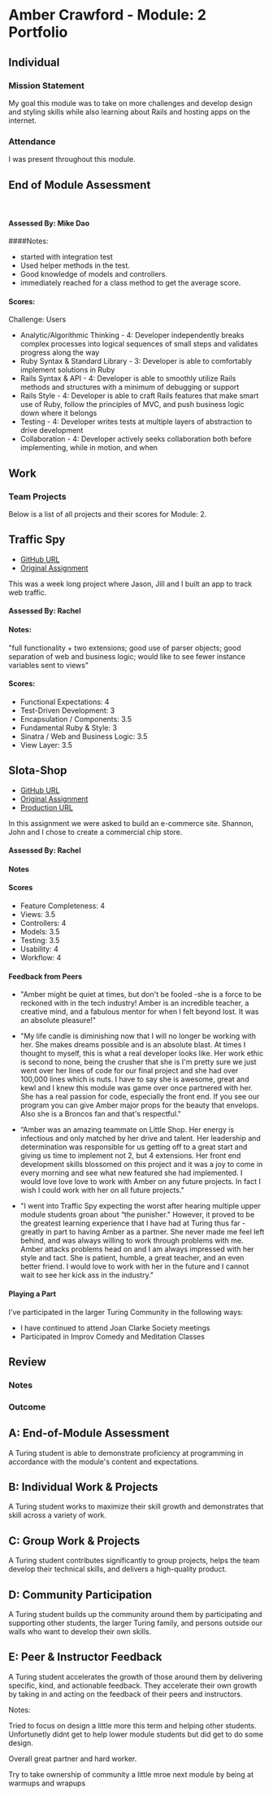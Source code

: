 # Amber Crawford - Module: 2 Portfolio

## Individual

### Mission Statement

My goal this module was to take on more challenges and develop design and styling skills while also learning about Rails and hosting apps on the internet.

### Attendance

I was present throughout this module.

## End of Module Assessment
​​
#### Assessed By: Mike Dao

####Notes:
* started with integration test
* Used helper methods in the test.
* Good knowledge of models and controllers.
* immediately reached for a class method to get the average score.

#### Scores:

Challenge: Users

* Analytic/Algorithmic Thinking - 4: Developer independently breaks complex processes into logical sequences of small steps and validates progress along the way
* Ruby Syntax & Standard Library - 3: Developer is able to comfortably implement solutions in Ruby
* Rails Syntax & API - 4: Developer is able to smoothly utilize Rails methods and structures with a minimum of debugging or support
* Rails Style - 4: Developer is able to craft Rails features that make smart use of Ruby, follow the principles of MVC, and push business logic down where it belongs
* Testing - 4: Developer writes tests at multiple layers of abstraction to drive development
* Collaboration - 4: Developer actively seeks collaboration both before implementing, while in motion, and when

## Work

### Team Projects

Below is a list of all projects and their scores for Module: 2.

## Traffic Spy

* [GitHub URL](https://github.com/amcrawford/traffic-spy-skeleton)
* [Original Assignment](https://github.com/turingschool-examples/traffic-spy-skeleton)

This was a week long project where Jason, Jill and I built an app to track web traffic.

#### Assessed By: Rachel

#### Notes:
"full functionality + two extensions; good use of parser objects; good separation of web and business logic; would like to see fewer instance variables sent to views"

#### Scores:

* Functional Expectations: 4
* Test-Driven Development: 3
* Encapsulation / Components: 3.5
* Fundamental Ruby & Style: 3
* Sinatra / Web and Business Logic: 3.5
* View Layer: 3.5

## Slota-Shop

* [GitHub URL](https://github.com/amcrawford/slota-shop)
* [Original Assignment](https://github.com/turingschool/curriculum/blob/master/source/projects/little_shop.markdown)
* [Production URL](https://young-harbor-1645.herokuapp.com)

In this assignment we were asked to build an e-commerce site. Shannon, John and I chose to create a commercial chip store.

#### Assessed By: Rachel

#### Notes

#### Scores

* Feature Completeness: 4
* Views: 3.5
* Controllers: 4
* Models: 3.5
* Testing: 3.5  
* Usability: 4
* Workflow: 4

#### Feedback from Peers

* "Amber might be quiet at times, but don't be fooled -she is a force to be reckoned with in the tech industry! Amber is an incredible teacher, a creative mind, and a fabulous mentor for when I felt beyond lost. It was an absolute pleasure!"

* "My life candle is diminishing now that I will no longer be working with her. She makes dreams possible and is an absolute blast. At times I thought to myself, this is what a real developer looks like. Her work ethic is second to none, being the crusher that she is I'm pretty sure we just went over her lines of code for our final project and she had over 100,000 lines which is nuts. I have to say she is awesome, great and kewl and I knew this module was game over once partnered with her. She has a real passion for code, especially the front end. If you see our program you can give Amber major props for the beauty that envelops. Also she is a Broncos fan and that's respectful."

* “Amber was an amazing teammate on Little Shop. Her energy is infectious and only matched by her drive and talent. Her leadership and determination was responsible for us getting off to a great start and giving us time to implement not 2, but 4 extensions. Her front end development skills blossomed on this project and it was a joy to come in every morning and see what new featured she had implemented. I would love love love to work with Amber on any future projects. In fact I wish I could work with her on all future projects."

* "I went into Traffic Spy expecting the worst after hearing multiple upper module students groan about “the punisher."  However, it proved to be the greatest learning experience that I have had at Turing thus far -  greatly in part to having Amber as a partner.   She never made me feel left behind, and was always willing to work through problems with me.  Amber attacks problems head on and I am always impressed with her style and tact.  She is patient, humble, a great teacher, and an even better friend.  I would love to work with her in the future and I cannot wait to see her kick ass in the industry."

#### Playing a Part

I've participated in the larger Turing Community in the following ways:

* I have continued to attend Joan Clarke Society meetings
* Participated in Improv Comedy and Meditation Classes

## Review

### Notes


### Outcome

## A: End-of-Module Assessment

A Turing student is able to demonstrate proficiency at programming in accordance
with the module's content and expectations.


## B: Individual Work & Projects

A Turing student works to maximize their skill growth and demonstrates
that skill across a variety of work.


## C: Group Work & Projects

A Turing student contributes significantly to group projects, helps the team
develop their technical skills, and delivers a high-quality product.


## D: Community Participation

A Turing student builds up the community around them by participating and
supporting other students, the larger Turing family, and persons outside our
walls who want to develop their own skills.


## E: Peer & Instructor Feedback

A Turing student accelerates the growth of those around
them by delivering specific, kind, and actionable feedback. They accelerate their
own growth by taking in and acting on the feedback of their peers and instructors.



Notes: 

Tried to focus on design a little more this term and helping other students. Unfortunetly didnt get to help lower module students but did get to do some design. 

 Overall great partner and hard worker. 
 
 Try to take ownership of community a little mroe next module by being at warmups and wrapups
 
